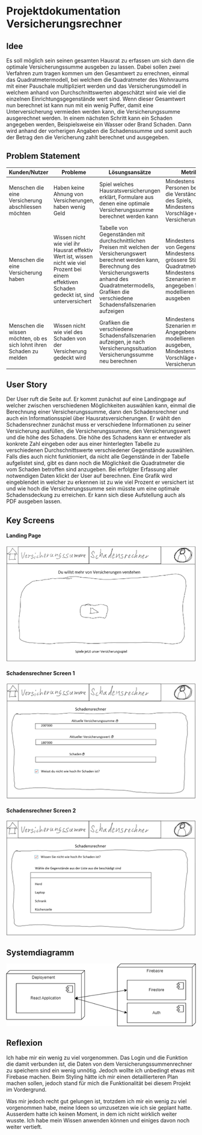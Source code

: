 # Projektdokumentation Versicherungsrechner

## Idee

Es soll möglich sein seinen gesamten Hausrat zu erfassen um sich dann die optimale Versicherungssumme ausgeben zu lassen.
Dabei sollen zwei Verfahren zum tragen kommen um den Gesamtwert zu errechnen, einmal das Quadratmetermodell, bei welchem die
Quadratmeter des Wohnraums mit einer Pauschale multipliziert werden und das Versicherungsmodell in welchem anhand von Durchschnittswerten abgeschätzt wird wie viel die einzelnen Einrichtungsgegenstände wert sind.
Wenn dieser Gesamtwert nun berechnet ist kann nun mit ein wenig Puffer, damit eine Unterversicherung vermieden werden kann, die Versicherungssumme ausgerechnet werden.
In einem nächsten Schritt kann ein Schaden angegeben werden, Beispielsweise ein Wasser oder Brand Schaden. Dann wird anhand der vorherigen Angaben die Schadenssumme und somit auch der Betrag den die Vericherung zahlt berechnet und ausgegeben.

## Problem Statement

| Kunden/Nutzer                                                          | Probleme                                                                                                                                          | Lösungsansätze                                                                                                                                                                                                                              | Metriken                                                                                                                                                                | Stakeholder                                                      | Randbedingungen | Risiken                                                            |
| ---------------------------------------------------------------------- | ------------------------------------------------------------------------------------------------------------------------------------------------- | --------------------------------------------------------------------------------------------------------------------------------------------------------------------------------------------------------------------------------------------- | ----------------------------------------------------------------------------------------------------------------------------------------------------------------------- | ---------------------------------------------------------------- | --------------- | ------------------------------------------------------------------ |
| Menschen die eine Versicherung abschliessen möchten                   | Haben keine Ahnung von Versicherungen, haben wenig Geld                                                                                           | Spiel welches Hausratsversicherungen erklärt, Formulare aus denen eine optimale Versicherungssumme berechnet werden kann                                                                                                                     | Mindestens 5 Personen bestätigen die Verständlichkeit des Spiels, Mindestens 5 Vorschläge einer Versicherungssumme                                                   | Testpersonen, Datenschutzbehörden                               | ?               | Nicht alle Menschen finden Spiele als Erklärung gut               |
| Menschen die eine Versicherung haben                                   | Wissen nicht wie viel ihr Hausrat effektiv Wert ist, wissen nicht wie viel Prozent bei einem effektiven Schaden gedeckt ist, sind unterversichert | Tabelle von Gegenständen mit durchschnittlichen Preisen mit welchen der Versicherungswert berechnet werden kann, Berechnung des Versicherungswerts anhand des Quadratmetermodells, Grafiken die verschiedene Schadensfallszenarien aufzeigen | Mindestens 50 Preise von Gegenständen, Mindestens für 5 grössere Städte Quadratmeterpreise, Mindestens 3 Szenarien mit den angegeben Daten modellieren und ausgeben | Anbieter der Gegenstände, oder Immobilien, Datenschutzbehörden | ?               | Die Durchschnittspreise könnten nicht akkurat sein                |
| Menschen die wissen möchten, ob es sich lohnt ihren Schaden zu melden | Wissen nicht wie viel des Schaden von der Versicherung gedeckt wird                                                                               | Grafiken die verschiedene Schadensfallszenarien aufzeigen, je nach Versicherungssituation Versicherungssumme neu berechnen                                                                                                                    | Mindestens 3 Szenarien mit den Angegebenen Daten modellieren und ausgeben, Mindestens 5 Vorschläge einer Versicherungssumme                                            | Datenschutzbehörden                                             |                 | Die Schadenszenarien könnten von der Realität sehr weit weg sein |

## User Story

Der User ruft die Seite auf. Er kommt zunächst auf eine Landingpage auf welcher zwischen verschiedenen Möglichkeiten auswählen kann, einmal die Berechnung einer Versicherungssumme, dann den Schadensrechner und auch ein Informationsspiel über Hausratsversicherungen. Er wählt den Schadensrechner zunächst muss er verschiedene Informationen zu seiner Versicherung ausfüllen, die Versicherungssumme, den Versicherungswert und die höhe des Schadens. Die höhe des Schadens kann er entweder als konkrete Zahl eingeben oder aus einer hinterlegten Tabelle zu verschiedenen Durchschnittswerte verschiedener Gegenstände auswählen. Falls dies auch nicht funktioniert, da nicht alle Gegenstände in der Tabelle aufgelistet sind, gibt es dann noch die Möglichkeit die Quadratmeter die vom Schaden betroffen sind anzugeben. Bei erfolgter Erfassung aller notwendigen Daten klickt der User auf berechnen. Eine Grafik wird eingeblendet in welcher zu erkennen ist zu wie viel Prozent er versichert ist und wie hoch die Versicherungssumme sein müsste um eine optimale Schadensdeckung zu erreichen. Er kann sich diese Aufstellung auch als PDF ausgeben lassen.

## Key Screens

#### Landing Page

![Screen1](./Screen1.png)

#### Schadensrechner Screen 1

![Screen2](./Screen2.png)

#### Schadensrechner Screen 2

![Landing Page](./Screen3.png)

## Systemdiagramm

![System Diagramm](./Systemdiagramm_Versicherungsrechner.drawio.png)

## Reflexion

Ich habe mir ein wenig zu viel vorgenommen. Das Login und die Funktion die damit verbunden ist, die Daten von dem Versicherungssummenrechner zu speichern sind ein wenig unnötig. Jedoch wollte ich unbedingt etwas mit Firebase machen. Beim Styling hätte ich mir einen detaillierteren Plan machen sollen, jedoch stand für mich die Funktionalität bei diesem Projekt im Vordergrund.

Was mir jedoch recht gut gelungen ist, trotzdem ich mir ein wenig zu viel vorgenommen habe, meine Ideen so umzusetzen wie ich sie geplant hatte. Ausserdem hatte ich keinen Moment, in dem ich nicht wirklich weiter wusste. Ich habe mein Wissen anwenden können und einiges davon noch weiter vertieft. 
